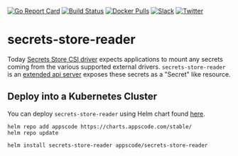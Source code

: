 [![Go Report Card](https://goreportcard.com/badge/kubevault.dev/secrets-store-reader)](https://goreportcard.com/report/kubevault.dev/secrets-store-reader)
[![Build Status](https://github.com/kubevault/secrets-store-reader/workflows/CI/badge.svg)](https://github.com/kubevault/secrets-store-reader/actions?workflow=CI)
[![Docker Pulls](https://img.shields.io/docker/pulls/kubevault/secrets-store-reader.svg)](https://hub.docker.com/r/kubevault/secrets-store-reader/)
[![Slack](https://shields.io/badge/Join_Slack-salck?color=4A154B&logo=slack)](https://slack.appscode.com)
[![Twitter](https://img.shields.io/twitter/follow/kubevault.svg?style=social&logo=twitter&label=Follow)](https://twitter.com/intent/follow?screen_name=KubeVault)

# secrets-store-reader

Today [Secrets Store CSI driver](https://github.com/kubernetes-sigs/secrets-store-csi-driver) expects applications to mount any secrets coming from the various supported external drivers. `secrets-store-reader` is an [extended api server](https://kubernetes.io/docs/concepts/extend-kubernetes/api-extension/apiserver-aggregation/) exposes these secrets as a "Secret" like resource.

## Deploy into a Kubernetes Cluster

You can deploy `secrets-store-reader` using Helm chart found [here](https://github.com/kubevault/installer/tree/master/charts/secrets-store-reader).

```console
helm repo add appscode https://charts.appscode.com/stable/
helm repo update

helm install secrets-store-reader appscode/secrets-store-reader
```
